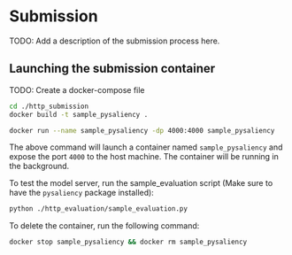 # Submission
TODO: Add a description of the submission process here.



## Launching the submission container
TODO: Create a docker-compose file
```bash
cd ./http_submission
docker build -t sample_pysaliency .
```

```bash
docker run --name sample_pysaliency -dp 4000:4000 sample_pysaliency
```
The above command will launch a container named `sample_pysaliency` and expose the port `4000` to the host machine. The container will be running in the background. 

To test the model server, run the sample_evaluation script (Make sure to have the `pysaliency` package installed):
```bash
python ./http_evaluation/sample_evaluation.py
```


To delete the container, run the following command:
```bash
docker stop sample_pysaliency && docker rm sample_pysaliency
```